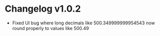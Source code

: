 # Changelog v1.0.2
- Fixed UI bug where long decimals like 500.349999999954543 now round properly to values like 500.49